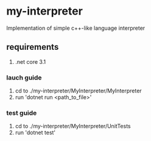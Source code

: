# my-interpreter
Implementation of simple c++-like language interpreter

## requirements
1. .net core 3.1

### lauch guide
1. cd to ./my-interpreter/MyInterpreter/MyInterpreter
2. run 'dotnet run <path_to_file>'

### test guide
1. cd to ./my-interpreter/MyInterpreter/UnitTests
2. run 'dotnet test'